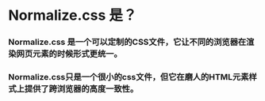 # Normalize.css 是？
### Normalize.css 是一个可以定制的CSS文件，它让不同的浏览器在渲染网页元素的时候形式更统一。
### Normalize.css只是一个很小的css文件，但它在磨人的HTML元素样式上提供了跨浏览器的高度一致性。